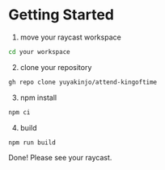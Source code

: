 # Getting Started

1. move your raycast workspace

```sh
cd your workspace
```

2. clone your repository

```sh
gh repo clone yuyakinjo/attend-kingoftime
```

3. npm install

```sh
npm ci
```

4. build

```sh
npm run build
```

Done!
Please see your raycast.
